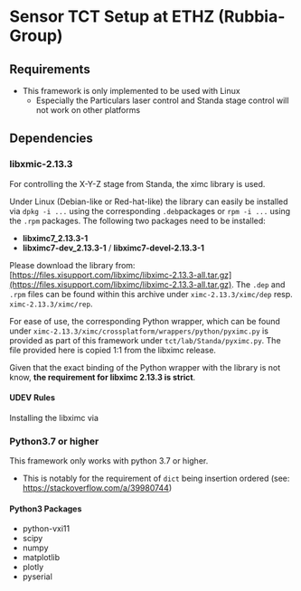 # Sensor TCT Setup at ETHZ (Rubbia-Group)

## Requirements
- This framework is only implemented to be used with Linux
  - Especially the Particulars laser control and Standa stage control will not work on other platforms

## Dependencies

### libxmic-2.13.3
For controlling the X-Y-Z stage from Standa, the ximc library is used.

Under Linux (Debian-like or Red-hat-like) the library can easily be installed via `dpkg -i ...` using the corresponding `.deb`packages or `rpm -i ...` using the `.rpm` packages.
The following two packages need to be installed:

- **libximc7_2.13.3-1**
- **libximc7-dev_2.13.3-1** / **libximc7-devel-2.13.3-1**

Please download the library from: [https://files.xisupport.com/libximc/libximc-2.13.3-all.tar.gz](https://files.xisupport.com/libximc/libximc-2.13.3-all.tar.gz).
The `.dep` and `.rpm` files can be found within this archive under `ximc-2.13.3/ximc/dep` resp. `ximc-2.13.3/ximc/rep`.

For ease of use, the corresponding Python wrapper, which can be found under `ximc-2.13.3/ximc/crossplatform/wrappers/python/pyximc.py` is provided as part of this framework under `tct/lab/Standa/pyximc.py`. The file provided here is copied 1:1 from the libximc release.

Given that the exact binding of the Python wrapper with the library is not know, **the requirement for libximc 2.13.3 is strict**.

#### UDEV Rules
Installing the libximc via

### Python3.7 or higher
This framework only works with python 3.7 or higher.

- This is notably for the requirement of `dict` being insertion ordered (see: https://stackoverflow.com/a/39980744)

#### Python3 Packages
- python-vxi11
- scipy
- numpy
- matplotlib
- plotly
- pyserial

